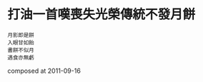 打油一首嘆喪失光榮傳統不發月餅
=============================

    月影即是餅
    入眼甘如飴
    畵餅不似月
    遇食亦無虧

composed at 2011-09-16